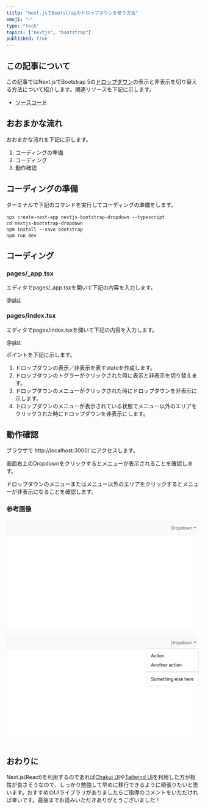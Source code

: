 ```yaml
---
title: "Next.jsでBootstrapのドロップダウンを使う方法"
emoji: "💧"
type: "tech"
topics: ["nextjs", "bootstrap"]
published: true
---
```


## この記事について

この記事ではNext.jsでBootstrap 5の[ドロップダウン](https://getbootstrap.com/docs/5.2/components/dropdowns/#content)の表示と非表示を切り替える方法について紹介します。関連リソースを下記に示します。

- [ソースコード](https://github.com/tatsuyasusukida/nextjs-bootstrap-dropdown)



## おおまかな流れ

おおまかな流れを下記に示します。

1. コーディングの準備
2. コーディング
3. 動作確認



## コーディングの準備

ターミナルで下記のコマンドを実行してコーディングの準備をします。

```shell
npx create-next-app nextjs-bootstrap-dropdown --typescript
cd nextjs-bootstrap-dropdown
npm install --save bootstrap
npm run dev
```



## コーディング

### pages/\_app.tsx

エディタでpages/\_app.tsxを開いて下記の内容を入力します。

@[gist](https://gist.github.com/tatsuyasusukida/0b5ffc565ad80102fe9f40dca97f6780?file=_app.tsx)

### pages/index.tsx

エディタでpages/index.tsxを開いて下記の内容を入力します。

@[gist](https://gist.github.com/tatsuyasusukida/0b5ffc565ad80102fe9f40dca97f6780?file=index.tsx)

ポイントを下記に示します。

1. ドロップダウンの表示／非表示を表すstateを作成します。
2. ドロップダウンのトグラーがクリックされた時に表示と非表示を切り替えます。
3. ドロップダウンのメニューがクリックされた時にドロップダウンを非表示に示します。
4. ドロップダウンのメニューが表示されている状態でメニュー以外のエリアをクリックされた時にドロップダウンを非表示にします。



## 動作確認

ブラウザで http://localhost:3000/ にアクセスします。

画面右上のDropdownをクリックするとメニューが表示されることを確認します。

ドロップダウンのメニューまたはメニュー以外のエリアをクリックするとメニューが非表示になることを確認します。

### 参考画像

![](/images/articles/nextjs-bootstrap-dropdown/img-check-01.png)

![](/images/articles/nextjs-bootstrap-dropdown/img-check-02.png)



## おわりに

Next.js(React)を利用するのであれば[Chakui UI](https://chakra-ui.com/)や[Tailwind UI](https://tailwindui.com/)を利用した方が相性が良さそうなので、しっかり勉強して早めに移行できるように頑張りたいと思います。おすすめのUIライブラリがありましたらご指導のコメントをいただければ幸いです。最後までお読みいただきありがとうございました！
